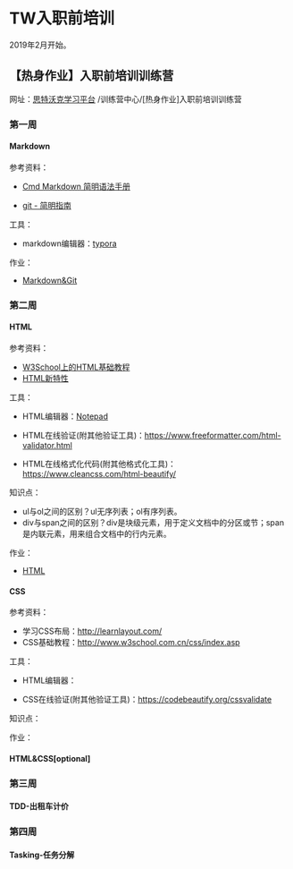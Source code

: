 # TW入职前培训

2019年2月开始。

## 【热身作业】入职前培训训练营

网址：[思特沃克学习平台](https://school.thoughtworks.cn/) /训练营中心/[热身作业]入职前培训训练营



### 第一周

#### Markdown

参考资料：

- [Cmd Markdown 简明语法手册](https://www.zybuluo.com/mdeditor?url=https://www.zybuluo.com/static/editor/md-help.markdown)

- [git - 简明指南](http://rogerdudler.github.io/git-guide/index.zh.html)

工具：

- markdown编辑器：[typora](https://typora.io/)

作业：

- [Markdown&Git](./homework/homework1.md)

  

### 第二周

#### HTML

参考资料：

- [W3School上的HTML基础教程](http://www.w3school.com.cn/html/index.asp)
- [HTML新特性](http://www.w3school.com.cn/html5/index.asp)

工具：

- HTML编辑器：[Notepad](https://notepad-plus-plus.org/)

- HTML在线验证(附其他验证工具)：<https://www.freeformatter.com/html-validator.html>
- HTML在线格式化代码(附其他格式化工具)：<https://www.cleancss.com/html-beautify/>

知识点：

- ul与ol之间的区别？ul无序列表；ol有序列表。
- div与span之间的区别？div是块级元素，用于定义文档中的分区或节；span是内联元素，用来组合文档中的行内元素。

作业：

- [HTML](./homework/homework2_1.html)

#### CSS

参考资料：

- 学习CSS布局：<http://learnlayout.com/>
- CSS基础教程：<http://www.w3school.com.cn/css/index.asp>

工具：

- HTML编辑器：

- CSS在线验证(附其他验证工具)：<https://codebeautify.org/cssvalidate>

知识点：

作业：

#### HTML&CSS[optional]



### 第三周

#### TDD-出租车计价





### 第四周

#### Tasking-任务分解



